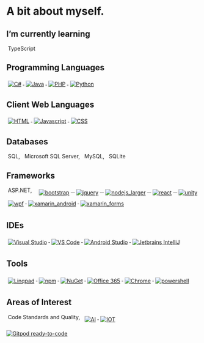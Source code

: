 <!-- For more icons please follow  https://github.com/MikeCodesDotNET/ColoredBadges -->
<h1>A bit about myself.</h1>
<h2 name="learning">I’m currently learning</h2>
<p align="justify">
	<span style="vertical-align:top; margin:4px">TypeScript</span>
</p>
<h2 name="languages">Programming Languages</h2>
<p align="justify">
	<a href="#languages">
		<img src="https://raw.githubusercontent.com/markcrowe-com/coloredbadges/master/svg/dev/languages/csharp.svg" alt="C#" style="vertical-align:top; margin:4px" />
		<img src="https://raw.githubusercontent.com/markcrowe-com/coloredbadges/master/svg/dev/languages/java.svg" alt="Java" style="vertical-align:top; margin:4px" />
		<img src="https://raw.githubusercontent.com/markcrowe-com/coloredbadges/master/svg/dev/languages/php.svg" alt="PHP" style="vertical-align:top; margin:4px" />
		<img src="https://raw.githubusercontent.com/markcrowe-com/coloredbadges/master/svg/dev/languages/python.svg" alt="Python" style="vertical-align:top; margin:4px" />
	</a>
</p>
<h2 name="weblanguages">Client Web Languages</h2>
<p align="justify">
	<a href="#weblanguages">
		<img src="https://raw.githubusercontent.com/markcrowe-com/coloredbadges/master/svg/dev/languages/html.svg" alt="HTML" style="vertical-align:top; margin:4px" />
		<img src="https://raw.githubusercontent.com/markcrowe-com/coloredbadges/master/svg/dev/languages/js.svg" alt="Javascript" style="vertical-align:top; margin:4px" />
		<img src="https://raw.githubusercontent.com/markcrowe-com/coloredbadges/master/svg/dev/languages/css3.svg" alt="CSS" style="vertical-align:top; margin:4px" />
	</a>
</p>
<h2 name="databases">Databases</h2>
<p align="justify">
	<span style="vertical-align:top; margin:4px">SQL, </span>
	<span style="vertical-align:top; margin:4px">Microsoft SQL Server, </span>
	<span style="vertical-align:top; margin:4px">MySQL, </span>
	<span style="vertical-align:top; margin:4px">SQLite</span>
</p>
<h2 name="frameworks">Frameworks</h2>
<p align="justify">
	<span style="vertical-align:top; margin:4px">ASP.NET, </span>
	<a href="#frameworks">
		<img src="https://raw.githubusercontent.com/markcrowe-com/coloredbadges/master/svg/dev/frameworks/bootstrap.svg" alt="bootstrap" style="vertical-align:top; margin:6px 4px" />
		<img src="https://raw.githubusercontent.com/markcrowe-com/coloredbadges/master/svg/dev/frameworks/jquery.svg" alt="jquery" style="vertical-align:top; margin:6px 4px" />
		<img src="https://raw.githubusercontent.com/markcrowe-com/coloredbadges/master/svg/dev/frameworks/nodejs_larger.svg" alt="nodejs_larger" style="vertical-align:top; margin:6px 4px" />
		<img src="https://raw.githubusercontent.com/markcrowe-com/coloredbadges/master/svg/dev/frameworks/react.svg" alt="react" style="vertical-align:top; margin:6px 4px" />
		<img src="https://raw.githubusercontent.com/markcrowe-com/coloredbadges/master/svg/dev/frameworks/unity.svg" alt="unity" style="vertical-align:top; margin:6px 4px" />
		<img src="https://raw.githubusercontent.com/markcrowe-com/coloredbadges/master/svg/dev/frameworks/wpf.svg" alt="wpf" style="vertical-align:top; margin:6px 4px" />
		<img src="https://raw.githubusercontent.com/markcrowe-com/coloredbadges/master/svg/dev/frameworks/xamarin_android.svg" alt="xamarin_android" style="vertical-align:top; margin:6px 4px" />
		<img src="https://raw.githubusercontent.com/markcrowe-com/coloredbadges/master/svg/dev/frameworks/xamarin_forms.svg" alt="xamarin_forms" style="vertical-align:top; margin:6px 4px" />
	</a>
</p>
<h2 name="ides">IDEs</h2>
<p align="justify">
	<a href="#ides">
		<img src="https://github.com/markcrowe-com/coloredbadges/raw/master/svg/dev/tools/visualstudio.svg" alt="Visual Studio" style="vertical-align:top; margin:6px 4px;" />
		<img src="https://github.com/markcrowe-com/coloredbadges/raw/master/svg/dev/tools/visualstudio_code.svg" alt="VS Code" style="vertical-align:top; margin:6px 4px;" />
		<img src="https://github.com/markcrowe-com/ColoredBadges/raw/master/svg/dev/tools/android_studio.svg" alt="Android Studio" style="vertical-align:top; margin:6px 4px;" />
		<img src="https://github.com/markcrowe-com/ColoredBadges/raw/master/svg/dev/tools/jetbrains_intellij.svg" alt="Jetbrains IntelliJ" style="vertical-align:top; margin:6px 4px;" />
	</a>
</p>
<h2 name="tools">Tools</h2>
<p align="justify">
	<a href="#tools">
		<img src="https://github.com/markcrowe-com/ColoredBadges/raw/master/svg/dev/tools/linqpad.svg" alt="Linqpad" style="vertical-align:top; margin:6px 4px;" />
		<img src="https://github.com/markcrowe-com/ColoredBadges/raw/master/svg/dev/services/npm.svg" alt="npm" style="vertical-align:top; margin:6px 4px" />
    		<img src="https://github.com/markcrowe-com/ColoredBadges/raw/master/svg/dev/services/nuget.svg" alt="NuGet" style="vertical-align:top; margin:6px 4px" />
		<img src="https://github.com/markcrowe-com/ColoredBadges/raw/master/svg/dev/services/office_365.svg" alt="Office 365" style="vertical-align:top; margin:6px 4px" />
		<img src="https://github.com/markcrowe-com/coloredbadges/raw/master/svg/dev/misc/chrome.svg" alt="Chrome" style="vertical-align:top; margin:6px 4px;" />
		<img src="https://github.com/markcrowe-com/coloredbadges/raw/master/svg/dev/tools/powershell.svg" alt="powershell" style="vertical-align:top; margin:6px 4px" />
	</a>
</p>
<h2 name="interests">Areas of Interest</h2>
<p align="justify">
		<span style="vertical-align:top; margin:4px">Code Standards and Quality, </span>
	<a href="#interests">
		<img src="https://github.com/markcrowe-com/coloredbadges/raw/master/svg/dev/misc/ai.svg" alt="AI" style="vertical-align:top; margin:6px 4px" />
		<img src="https://github.com/markcrowe-com/coloredbadges/raw/master/svg/dev/misc/iot.svg" alt="IOT" style="vertical-align:top; margin:6px 4px" />
	</a>
</p>

[![Gitpod ready-to-code](https://img.shields.io/badge/Gitpod-ready--to--code-blue?logo=gitpod)](https://gitpod.io/#https://github.com/markcrowe-com/markcrowe-com)

<!--
**markcrowe-com/markcrowe-com** is a ✨ _special_ ✨ repository because its `README.md` (this file) appears on your GitHub profile.

Here are some ideas to get you started:

- 🔭 I’m currently working on ...
- 👯 I’m looking to collaborate on ...
- 🤔 I’m looking for help with ...
- 💬 Ask me about ...
- 📫 How to reach me: ...
- ⚡ Fun fact: ...
-->
